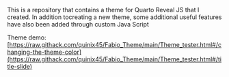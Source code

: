 This is a repository that contains a theme for Quarto Reveal JS that I created. In addition tocreating a new theme, some additional useful features have also been added through custom Java Script

Theme demo: [https://raw.githack.com/quinix45/Fabio_Theme/main/Theme_tester.html#/changing-the-theme-color](https://raw.githack.com/quinix45/Fabio_Theme/main/Theme_tester.html#/title-slide)
